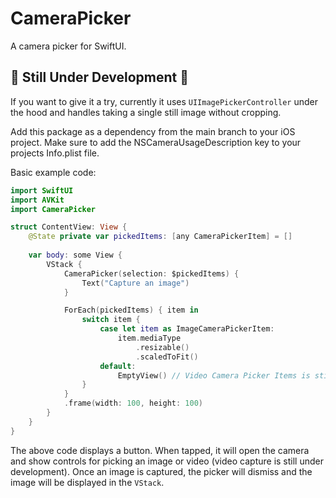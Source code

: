 # CameraPicker

A camera picker for SwiftUI.

## 🚧 **Still Under Development** 🚧

If you want to give it a try, currently it uses `UIImagePickerController` under the hood and
handles taking a single still image without cropping.

Add this package as a dependency from the main branch to your iOS project. Make sure to add the
NSCameraUsageDescription key to your projects Info.plist file.

Basic example code:
```swift
import SwiftUI
import AVKit
import CameraPicker

struct ContentView: View {
    @State private var pickedItems: [any CameraPickerItem] = []
    
    var body: some View {
        VStack {
            CameraPicker(selection: $pickedItems) {
                Text("Capture an image")
            }

            ForEach(pickedItems) { item in
                switch item {
                    case let item as ImageCameraPickerItem:
                        item.mediaType
                            .resizable()
                            .scaledToFit()
                    default:
                        EmptyView() // Video Camera Picker Items is still a TODO.
                }
            }
            .frame(width: 100, height: 100)
        }
    }
}
```
The above code displays a button. When tapped, it will open the camera and show controls for
picking an image or video (video capture is still under development). Once an image is captured, the
picker will dismiss and the image will be displayed in the `VStack`.
